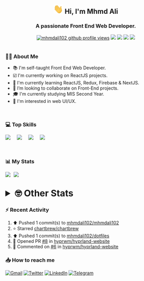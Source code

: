 <h2 align="center"><img src="./Hi.gif" width="30px" height="30px"> Hi, I'm Mhmd Ali</h2>

<h3 align="center">A passionate Front End Web Developer.</h3>

<div align="center">
  <a href="#"><img src="https://komarev.com/ghpvc/?username=mhmdali102&style=for-the-badge&logo=" alt="mhmdali102 github profile views" /></a>
  <a href="https://www.linux.org"><img src="https://img.shields.io/badge/OS-Linux-e06c75?style=for-the-badge&logo=linux" /></a>
	<a href="https://archlinux.org"><img src="https://img.shields.io/badge/DISTRO-Arch-56b6c2?style=for-the-badge&logo=arch-linux" /></a>
	<a href="https://dwm.suckless.org"><img src="https://img.shields.io/badge/WM-DWM-005577?style=for-the-badge&logo=dwm" /></a>
	<a href="https://neovim.io"><img src="https://img.shields.io/badge/IDE-Neovim-98c379?style=for-the-badge&logo=neovim" /></a>
</div>

<br>

### :man_technologist: About Me

- :books: I'm self-taught Front End Web Developer.
- :ballot_box_with_check: I'm currently working on ReactJS projects.
- :dart: I'm currently learning ReactJS, Redux, Firebase & NextJS.
- :eyes: I’m looking to collaborate on Front-End projects.
- :mortar_board: I'm currently studying MIS Second Year.
- :art: I'm interested in web UI/UX.

<br>

### :computer: Top Skills

<div style="display:flex;">
<img width ='36px' src ='https://raw.githubusercontent.com/rahulbanerjee26/githubAboutMeGenerator/main/icons/html.svg' />
<img width ='36px' src ='https://raw.githubusercontent.com/rahulbanerjee26/githubAboutMeGenerator/main/icons/css.svg' />
<img width ='36px' src ='https://raw.githubusercontent.com/rahulbanerjee26/githubAboutMeGenerator/main/icons/javascript.svg' />
<img width ='36px' src ='https://raw.githubusercontent.com/rahulbanerjee26/githubAboutMeGenerator/main/icons/reactjs.svg' />
</div>

<br>
<br>

### :bar_chart: My Stats

<img src="https://github-readme-stats.vercel.app/api?username=mhmdali102&show_icons=true&locale=en" width="49%" /><span style="display:inline-block;width:2%"></span><img src="https://github-readme-streak-stats.herokuapp.com/?user=mhmdali102&" width="49%" />

<br>

<details>
<summary style="font-size: 1.75rem; font-weight: bold;"><strong style="font-size: 1.75rem; font-weight: bold;"> 🤓 Other Stats </strong></summary>
<br>

<!--START_SECTION:waka-->
![Lines of code](https://img.shields.io/badge/From%20Hello%20World%20I%27ve%20Written-257%20Thousand%20lines%20of%20code-blue)

**🐱 My GitHub Data** 

> 🏆 933 Contributions in the Year 2022
 > 
> 📦 331.8 kB Used in GitHub's Storage 
 > 
> 💼 Opted to Hire
 > 
> 📜 22 Public Repositories 
 > 
> 🔑 6 Private Repositories  
 > 
**I'm a Night 🦉** 

```text
🌞 Morning    119 commits    ███░░░░░░░░░░░░░░░░░░░░░░   13.28% 
🌆 Daytime    195 commits    █████░░░░░░░░░░░░░░░░░░░░   21.76% 
🌃 Evening    350 commits    █████████░░░░░░░░░░░░░░░░   39.06% 
🌙 Night      232 commits    ██████░░░░░░░░░░░░░░░░░░░   25.89%

```
📅 **I'm Most Productive on Monday** 

```text
Monday       161 commits    ████░░░░░░░░░░░░░░░░░░░░░   17.97% 
Tuesday      143 commits    ████░░░░░░░░░░░░░░░░░░░░░   15.96% 
Wednesday    117 commits    ███░░░░░░░░░░░░░░░░░░░░░░   13.06% 
Thursday     116 commits    ███░░░░░░░░░░░░░░░░░░░░░░   12.95% 
Friday       84 commits     ██░░░░░░░░░░░░░░░░░░░░░░░   9.38% 
Saturday     132 commits    ███░░░░░░░░░░░░░░░░░░░░░░   14.73% 
Sunday       143 commits    ████░░░░░░░░░░░░░░░░░░░░░   15.96%

```


📊 **This Week I Spent My Time On** 

```text
⌚︎ Time Zone: Asia/Beirut

💬 Programming Languages: 
Markdown                 5 hrs 19 mins       ████████████░░░░░░░░░░░░░   48.01% 
CSS                      1 hr 14 mins        ██░░░░░░░░░░░░░░░░░░░░░░░   11.22% 
Java                     1 hr 8 mins         ██░░░░░░░░░░░░░░░░░░░░░░░   10.24% 
Bash                     59 mins             ██░░░░░░░░░░░░░░░░░░░░░░░   8.87% 
Lua                      49 mins             █░░░░░░░░░░░░░░░░░░░░░░░░   7.4%

🔥 Editors: 
Neovim                   11 hrs 5 mins       █████████████████████████   100.0%

🐱‍💻 Projects: 
LT                       6 hrs 23 mins       ██████████████░░░░░░░░░░░   57.66% 
dotfiles                 1 hr 24 mins        ███░░░░░░░░░░░░░░░░░░░░░░   12.64% 
hyprland-website         1 hr 4 mins         ██░░░░░░░░░░░░░░░░░░░░░░░   9.73% 
Unknown Project          1 hr 2 mins         ██░░░░░░░░░░░░░░░░░░░░░░░   9.43% 
java                     49 mins             █░░░░░░░░░░░░░░░░░░░░░░░░   7.45%

💻 Operating System: 
Linux                    11 hrs 5 mins       █████████████████████████   100.0%

```

**I Mostly Code in JavaScript** 

```text
JavaScript               12 repos            █████████████░░░░░░░░░░░░   52.17% 
Python                   3 repos             ███░░░░░░░░░░░░░░░░░░░░░░   13.04% 
CSS                      2 repos             ██░░░░░░░░░░░░░░░░░░░░░░░   8.7% 
HTML                     1 repo              █░░░░░░░░░░░░░░░░░░░░░░░░   4.35% 
PHP                      1 repo              █░░░░░░░░░░░░░░░░░░░░░░░░   4.35%

```



 Last Updated on 02/11/2022 18:49:35 UTC
<!--END_SECTION:waka-->

</details>

### :zap: Recent Activity

<!--RECENT_ACTIVITY:start-->
1. ⬆️ Pushed 1 commit(s) to [mhmdali102/mhmdali102](https://github.com/mhmdali102/mhmdali102)
2. ⭐ Starred [chartbrew/chartbrew](https://github.com/chartbrew/chartbrew)
3. ⬆️ Pushed 1 commit(s) to [mhmdali102/dotfiles](https://github.com/mhmdali102/dotfiles)
4. 💪 Opened PR [#8](https://github.com/hyprwm/hyprland-website/pull/8) in [hyprwm/hyprland-website](https://github.com/hyprwm/hyprland-website)
5. 💬 Commented on [#6](https://github.com/hyprwm/hyprland-website/pull/6#issuecomment-1298843771) in [hyprwm/hyprland-website](https://github.com/hyprwm/hyprland-website)
<!--RECENT_ACTIVITY:end-->

### :inbox_tray: How to reach me

[![Gmail](https://img.shields.io/badge/Gmail-D14836?style=for-the-badge&logo=gmail&logoColor=white)](mailto:mhmdalihsen102@gmail.com)
[![Twitter](https://img.shields.io/badge/Twitter-1DA1F2?style=for-the-badge&logo=twitter&logoColor=white)](https://twitter.com/MhmdAliHsen)
[![LinkedIn](https://img.shields.io/badge/LinkedIn-0077B5?style=for-the-badge&logo=linkedin&logoColor=white)](https://www.linkedin.com/in/mhmd-ali-hsen-66b0671b7/)
[![Telegram](https://img.shields.io/badge/Telegram-2CA5E0?style=for-the-badge&logo=telegram&logoColor=white&bgColor=black)](https://t.me/mhmdalihsen)
